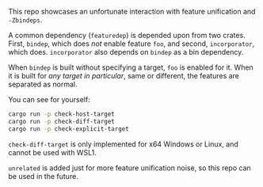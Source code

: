 This repo showcases an unfortunate interaction with feature unification and `-Zbindeps`.

A common dependency (`featuredep`) is depended upon from two crates. First, `bindep`, which does *not* enable feature `foo`, and second, `incorporator`, which does. `incorporator` also depends on `bindep` as a bin dependency.

When `bindep` is built without specifying a target, `foo` is enabled for it. When it is built for *any target in particular*, same or different, the features are separated as normal.

You can see for yourself:

```sh
cargo run -p check-host-target
cargo run -p check-diff-target
cargo run -p check-explicit-target
```

`check-diff-target` is only implemented for x64 Windows or Linux, and cannot be used with WSL1.

`unrelated` is added just for more feature unification noise, so this repo can be used in the future.
